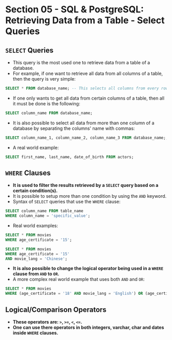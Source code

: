 # Section 05 - SQL & PostgreSQL: Retrieving Data from a Table - Select Queries

## ```SELECT``` Queries
* This query is the most used one to retrieve data from a table of a database.
* For example, if one want to retrieve all data from all columns of a table, then the query is very simple:
```SQL
SELECT * FROM database_name; -- This selects all columns from every row of a table from the database.
```
* If one only wants to get all data from certain columns of a table, then all it must be done is the following:
```SQL
SELECT column_name FROM database_name;
```
* It is also possible to select all data from more than one column of a database by separating the columns' name with commas:
```SQL
SELECT column_name_1, column_name_2, column_name_3 FROM database_name;;
```
* A real world example:
```SQL
SELECT first_name, last_name, date_of_birth FROM actors;
```


## ```WHERE``` Clauses
* __It is used to filter the results retrieved by a ```SELECT``` query based on a certain condition(s).__
* It is possible to setup more than one condition by using the ```AND``` keyword.
* Syntax of ```SELECT``` queries that use the ```WHERE``` clause:
```SQL
SELECT column_name FROM table_name
WHERE column_name = 'specific_value';
```
* Real world examples:
```SQL
SELECT * FROM movies
WHERE age_certificate = '15';

SELECT * FROM movies
WHERE age_certificate = '15'
AND movie_lang = 'Chinese';
```
* __It is also possible to change the logical operator being used in a ```WHERE``` clause from ```AND``` to ```OR```.__
* A more complex real world example that uses both ```AND``` and ```OR```:
```SQL
SELECT * FROM movies
WHERE (age_certificate = '18' AND movie_lang = 'English') OR (age_certificate = '15' AND movie_lang = 'Chinese');
```


## Logical/Comparison Operators
* __These operators are: ```>```, ```>=```, ```<```, ```<=```.__
* __One can use there operators in both integers, varchar, char and dates inside ```WHERE``` clauses.__